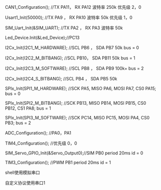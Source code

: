 CAN1_Configuration();		//TX PA11， RX PA12 	波特率 250k	优先级 2，0

Usart1_Init(50000);		//TX PA9 ， RX PA10	波特率 50k 	优先级 1，0

SIM_Uart_Init(&SIM_UART);	//TX PA2 ， RX PA3 	波特率 50k	

Led_Device.Init(&Led_Device);//PC13

I2Cx_Init(I2C1_M_HARDWARE);	//SCL PB6 ， SDA PB7 	50k	bus = 0

I2Cx_Init(I2C2_M_BITBANG);	//SCL PB10， SDA PB11	50k 	bus = 1

I2Cx_Init(I2C3_M_SOFTWARE);	//SCL PB8 ， SDA PB9	100k+ 	bus = 2

I2Cx_Init(I2C4_S_BITBANG);	//SCL PB4 ， SDA PB5	50k		
	
SPIx_Init(SPI1_M_HARDWARE);	//SCK PA5,  MISO PA6,  MOSI PA7,  CS0 PA15; 		bus = 0

SPIx_Init(SPI2_M_BITBANG); 	//SCK PB13, MISO PB14, MOSI PB15, CS0 PB12, CS1 PA8; 	bus = 1

SPIx_Init(SPI3_M_SOFTWARE);	//SCK PC14, MISO PC15, MOSI PA4,  CS0 PB3;		bus = 2

ADC_Configuration();		//PA0，PA1

TIM4_Configuration();		//优先级 0，0

SIM_Servo_GPIO_Init(&Servo_Output0);//SIM PB0 period 20ms	id = 0

TIM3_Configuration();		    //PWM PB1 period 20ms	id = 1

shell使用模拟串口

自定义协议使用串口1

